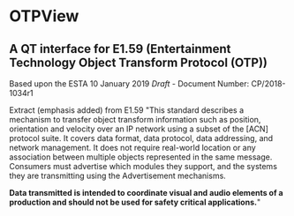 # OTPView
## A QT interface for E1.59  (Entertainment  Technology  Object  Transform  Protocol  (OTP)) 

Based upon the ESTA 10 January 2019 _Draft_ - Document Number: CP/2018-1034r1

Extract (emphasis added) from  E1.59
"This standard describes a mechanism to transfer object transform information such as position, orientation and velocity over an IP network using a subset of the [ACN] protocol suite. It covers data format, data protocol, data addressing, and network management. It does not require real-world location or any association between multiple objects represented in the same message. Consumers must advertise which modules they support, and the systems they are transmitting using the Advertisement mechanisms.

<b>Data transmitted is intended to coordinate visual and audio elements of a production and should not be used for safety critical applications.</b>"
